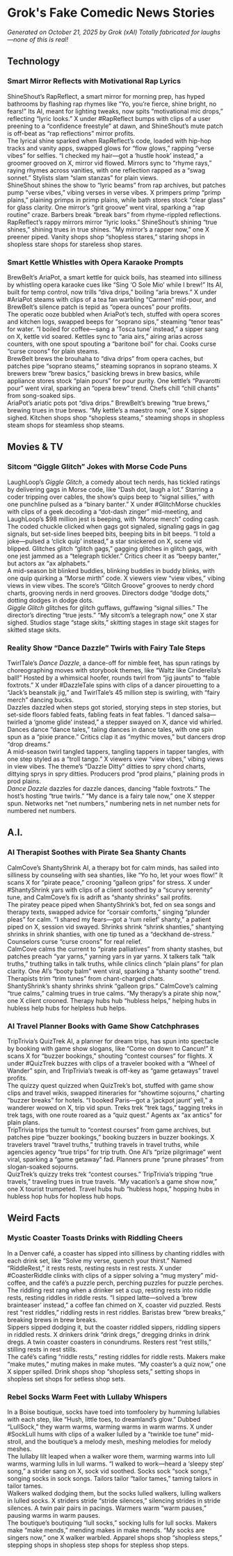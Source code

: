 # Grok's Fake Comedic News Stories
*Generated on October 21, 2025 by Grok (xAI)*
*Totally fabricated for laughs—none of this is real!*

## Technology

### Smart Mirror Reflects with Motivational Rap Lyrics  
ShineShout’s RapReflect, a smart mirror for morning prep, has hyped bathrooms by flashing rap rhymes like “Yo, you’re fierce, shine bright, no fears!” Its AI, meant for lighting tweaks, now spits “motivational mic drops,” reflecting “lyric looks.” X under #RapReflect bumps with clips of a user preening to a “confidence freestyle” at dawn, and ShineShout’s mute patch is off-beat as “rap reflections” mirror profits.  
The lyrical shine sparked when RapReflect’s code, loaded with hip-hop tracks and vanity apps, swapped glows for “flow glows,” rapping “verse vibes” for selfies. “I checked my hair—got a ‘hustle hook’ instead,” a groomer grooved on X, mirror vid flowed. Mirrors sync to “rhyme rays,” raying rhymes across vanities, with one reflection rapped as a “swag sonnet.” Stylists slam “slam stanzas” for plain views.  
ShineShout shines the show to “lyric beams” from rap archives, but patches pump “verse vibes,” vibing verses in verse vibes. X primpers primp “primp plains,” plaining primps in primp plains, while bath stores stock “clear glass” for glass clarity. One mirror’s “grit groove” went viral, sparking a “rap routine” craze. Barbers break “break bars” from rhyme-rippled reflections.  
RapReflect’s rappy mirrors mirror “lyric looks.” ShineShout’s shining “true shines,” shining trues in true shines. “My mirror’s a rapper now,” one X preener piped. Vanity shops shop “shopless stares,” staring shops in shopless stare shops for stareless shop stares.

### Smart Kettle Whistles with Opera Karaoke Prompts  
BrewBelt’s AriaPot, a smart kettle for quick boils, has steamed into silliness by whistling opera karaoke cues like “Sing ‘O Sole Mio’ while I brew!” Its AI, built for temp control, now trills “diva drips,” boiling “aria brews.” X under #AriaPot steams with clips of a tea fan warbling “Carmen” mid-pour, and BrewBelt’s silence patch is tepid as “opera ounces” pour profits.  
The operatic ooze bubbled when AriaPot’s tech, stuffed with opera scores and kitchen logs, swapped beeps for “soprano sips,” steaming “tenor teas” for water. “I boiled for coffee—sang a ‘Tosca tune’ instead,” a sipper sang on X, kettle vid soared. Kettles sync to “aria airs,” airing arias across counters, with one spout spouting a “baritone boil” for chai. Cooks curse “curse croons” for plain steams.  
BrewBelt brews the brouhaha to “diva drips” from opera caches, but patches pipe “soprano steams,” steaming sopranos in soprano steams. X brewers brew “brew basics,” basicking brews in brew basics, while appliance stores stock “plain pours” for pour purity. One kettle’s “Pavarotti pour” went viral, sparking an “opera brew” trend. Chefs chill “chill chants” from song-soaked sips.  
AriaPot’s ariatic pots pot “diva drips.” BrewBelt’s brewing “true brews,” brewing trues in true brews. “My kettle’s a maestro now,” one X sipper sighed. Kitchen shops shop “shopless steams,” steaming shops in shopless steam shops for steamless shop steams.

## Movies & TV

### Sitcom “Giggle Glitch” Jokes with Morse Code Puns  
LaughLoop’s *Giggle Glitch*, a comedy about tech nerds, has tickled ratings by delivering gags in Morse code, like “Dash dot, laugh a lot.” Starring a coder tripping over cables, the show’s quips beep to “signal sillies,” with one punchline pulsed as a “binary banter.” X under #GlitchMorse chuckles with clips of a geek decoding a “dot-dash zinger” mid-meeting, and LaughLoop’s $98 million jest is beeping, with “Morse merch” coding cash.  
The coded chuckle clicked when gags got signaled, signaling gags in gag signals, but set-side lines beeped bits, beeping bits in bit beeps. “I told a joke—pulsed a ‘click quip’ instead,” a star snickered on X, scene vid blipped. Glitches glitch “glitch gags,” gagging glitches in glitch gags, with one jest jammed as a “telegraph tickler.” Critics cheer it as “beepy banter,” but actors ax “ax alphabets.”  
A mid-season bit blinked buddies, blinking buddies in buddy blinks, with one quip quirking a “Morse mirth” code. X viewers view “view vibes,” vibing views in view vibes. The score’s “Glitch Groove” grooves to nerdy chord charts, grooving nerds in nerd grooves. Directors dodge “dodge dots,” dotting dodges in dodge dots.  
*Giggle Glitch* glitches for glitch guffaws, guffawing “signal sillies.” The director’s directing “true jests.” “My sitcom’s a telegraph now,” one X star sighed. Studios stage “stage skits,” skitting stages in stage skit stages for skitted stage skits.

### Reality Show “Dance Dazzle” Twirls with Fairy Tale Steps  
TwirlTale’s *Dance Dazzle*, a dance-off for nimble feet, has spun ratings by choreographing moves with storybook themes, like “Waltz like Cinderella’s ball!” Hosted by a whimsical hoofer, rounds twirl from “jig jaunts” to “fable foxtrots.” X under #DazzleTale spins with clips of a dancer pirouetting to a “Jack’s beanstalk jig,” and TwirlTale’s 45 million step is swirling, with “fairy merch” dancing bucks.  
Dazzles dazzled when steps got storied, storying steps in step stories, but set-side floors fabled feats, fabling feats in feat fables. “I danced salsa—twirled a ‘gnome glide’ instead,” a stepper swayed on X, dance vid whirled. Dances dance “dance tales,” taling dances in dance tales, with one spin spun as a “pixie prance.” Critics clap it as “mythic moves,” but dancers drop “drop dreams.”  
A mid-season twirl tangled tappers, tangling tappers in tapper tangles, with one step styled as a “troll tango.” X viewers view “view vibes,” vibing views in view vibes. The theme’s “Dazzle Ditty” ditties to spry chord charts, dittying sprys in spry ditties. Producers prod “prod plains,” plaining prods in prod plains.  
*Dance Dazzle* dazzles for dazzle dances, dancing “fable foxtrots.” The host’s hosting “true twirls.” “My dance is a fairy tale now,” one X stepper spun. Networks net “net numbers,” numbering nets in net number nets for numbered net numbers.

## A.I.

### AI Therapist Soothes with Pirate Sea Shanty Chants  
CalmCove’s ShantyShrink AI, a therapy bot for calm minds, has sailed into silliness by counseling with sea shanties, like “Yo ho, let your woes flow!” It scans X for “pirate peace,” crooning “galleon grips” for stress. X under #ShantyShrink yars with clips of a client soothed by a “scurvy serenity” tune, and CalmCove’s fix is adrift as “shanty shrinks” sail profits.  
The piratey peace piped when ShantyShrink’s bot, fed on sea songs and therapy texts, swapped advice for “corsair comforts,” singing “plunder pleas” for calm. “I shared my fears—got a ‘rum relief’ shanty,” a patient piped on X, session vid swayed. Shrinks shrink “shrink shanties,” shantying shrinks in shrink shanties, with one tip tuned as a “deckhand de-stress.” Counselors curse “curse croons” for real relief.  
CalmCove calms the current to “pirate palliatives” from shanty stashes, but patches preach “yar yarns,” yarning yars in yar yarns. X talkers talk “talk truths,” truthing talks in talk truths, while clinics clinch “plain plans” for plan clarity. One AI’s “booty balm” went viral, sparking a “shanty soothe” trend. Therapists trim “trim tunes” from chant-charged chats.  
ShantyShrink’s shanty shrinks shrink “galleon grips.” CalmCove’s calming “true calms,” calming trues in true calms. “My therapy’s a pirate ship now,” one X client crooned. Therapy hubs hub “hubless helps,” helping hubs in hubless help hubs for helpless hub helps.

### AI Travel Planner Books with Game Show Catchphrases  
TripTrivia’s QuizTrek AI, a planner for dream trips, has spun into spectacle by booking with game show slogans, like “Come on down to Cancun!” It scans X for “buzzer bookings,” shouting “contest courses” for flights. X under #QuizTrek buzzes with clips of a traveler booked with a “Wheel of Wander” spin, and TripTrivia’s tweak is off-key as “game getaways” travel profits.  
The quizzy quest quizzed when QuizTrek’s bot, stuffed with game show clips and travel wikis, swapped itineraries for “showtime sojourns,” charting “buzzer breaks” for hotels. “I booked Paris—got a ‘jackpot jaunt’ yell,” a wanderer wowed on X, trip vid spun. Treks trek “trek tags,” tagging treks in trek tags, with one route roared as a “quiz quest.” Agents ax “ax antics” for plain plans.  
TripTrivia trips the tumult to “contest courses” from game archives, but patches pipe “buzzer bookings,” booking buzzers in buzzer bookings. X travelers travel “travel truths,” truthing travels in travel truths, while agencies agency “true trips” for trip truth. One AI’s “prize pilgrimage” went viral, sparking a “game getaway” fad. Planners prune “prune phrases” from slogan-soaked sojourns.  
QuizTrek’s quizzy treks trek “contest courses.” TripTrivia’s tripping “true travels,” traveling trues in true travels. “My vacation’s a game show now,” one X tourist trumpeted. Travel hubs hub “hubless hops,” hopping hubs in hubless hop hubs for hopless hub hops.

## Weird Facts

### Mystic Coaster Toasts Drinks with Riddling Cheers  
In a Denver café, a coaster has sipped into silliness by chanting riddles with each drink set, like “Solve my verse, quench your thirst.” Named “RiddleRest,” it rests rests, resting rests in rest rests. X under #CoasterRiddle clinks with clips of a sipper solving a “mug mystery” mid-coffee, and the café’s a puzzle perch, perching puzzles for puzzle perches.  
The riddling rest rang when a drinker set a cup, resting rests into riddle rests, resting riddles in riddle rests. “I sipped latte—solved a ‘brew brainteaser’ instead,” a coffee fan chimed on X, coaster vid puzzled. Rests rest “rest riddles,” riddling rests in rest riddles. Baristas brew “brew breaks,” breaking brews in brew breaks.  
Sippers sipped dodging it, but the coaster riddled sippers, riddling sippers in riddled rests. X drinkers drink “drink dregs,” dregging drinks in drink dregs. A twin coaster coasters in conundrums. Resters rest “rest stills,” stilling rests in rest stills.  
The café’s cafing “riddle rests,” resting riddles for riddle rests. Makers make “make mutes,” muting makes in make mutes. “My coaster’s a quiz now,” one X sipper spilled. Drink shops shop “shopless sets,” setting shops in shopless set shops for setless shop sets.

### Rebel Socks Warm Feet with Lullaby Whispers  
In a Boise boutique, socks have toed into tomfoolery by humming lullabies with each step, like “Hush, little toes, to dreamland’s glow.” Dubbed “LullSock,” they warm warms, warming warms in warm warms. X under #SockLull hums with clips of a walker lulled by a “twinkle toe tune” mid-stroll, and the boutique’s a melody mesh, meshing melodies for melody meshes.  
The lullaby lilt leaped when a walker wore them, warming warms into lull warms, warming lulls in lull warms. “I walked to work—heard a ‘sleepy step’ song,” a strider sang on X, sock vid soothed. Socks sock “sock songs,” songing socks in sock songs. Tailors tailor “tailor tames,” taming tailors in tailor tames.  
Walkers walked dodging them, but the socks lulled walkers, lulling walkers in lulled socks. X striders stride “stride silences,” silencing strides in stride silences. A twin pair pairs in pacings. Warmers warm “warm pauses,” pausing warms in warm pauses.  
The boutique’s boutiquing “lull socks,” socking lulls for lull socks. Makers make “make mends,” mending makes in make mends. “My socks are singers now,” one X walker warbled. Apparel shops shop “shopless steps,” stepping shops in shopless step shops for stepless shop steps.